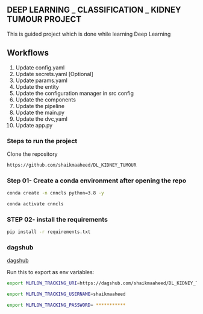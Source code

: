 ## DEEP LEARNING _ CLASSIFICATION _ KIDNEY TUMOUR PROJECT

This is guided project which is done while learning Deep Learning


## Workflows

1. Update config.yaml
2. Update secrets.yaml  [Optional]
3. Update  params.yaml
4. Update the entity
5. Update the configuration manager in src config
6. Update the components
7. Update the pipeline
8. Update the main.py
9. Update the dvc,yaml
10. Update app.py


### Steps to run the project

Clone the repository

```bash
https://github.com/shaikmaaheed/DL_KIDNEY_TUMOUR
```

### Step 01- Create a conda environment after opening the repo

```bash
conda create -n cnncls python=3.8 -y
```

```bash
conda activate cnncls
```

### STEP 02- install the requirements
```bash
pip install -r requirements.txt
```



### dagshub

[dagshub](https://dagshub.com/)


Run this to export as env variables:

```bash
export MLFLOW_TRACKING_URI=https://dagshub.com/shaikmaaheed/DL_KIDNEY_TUMOUR.mlflow

export MLFLOW_TRACKING_USERNAME=shaikmaaheed

export MLFLOW_TRACKING_PASSWORD= ***********
```